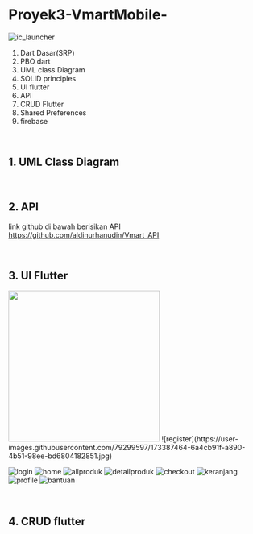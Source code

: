 # Proyek3-VmartMobile-
![ic_launcher](https://user-images.githubusercontent.com/79299597/173383853-404d69b0-1fbd-43f5-a0ff-e001991d294d.png)


<ol>
  <li>Dart Dasar(SRP)</li>
  <li>PBO dart</li>
  <li>UML class Diagram</li>
  <li>SOLID principles</li>
  <li>UI flutter</li>
  <li>API</li>
  <li>CRUD Flutter</li>
  <li>Shared Preferences</li>
  <li>firebase</li>
</ol>
<br>

## 1. UML Class Diagram



<br>

## 2. API
link github di bawah berisikan API
<br>
https://github.com/aldinurhanudin/Vmart_API


<br>

## 3. UI Flutter
<img src="https://github.com/aldinurhanudin/Proyek3-VmartMobile-/blob/main/Vmart/login/assets/favorite.jpg" height="300" width="300">
![register](https://user-images.githubusercontent.com/79299597/173387464-6a4cb91f-a890-4b51-98ee-bd6804182851.jpg)

![login](https://user-images.githubusercontent.com/79299597/173387175-4652d663-b6df-44d0-a66b-6840708bec4c.jpg)
![home](https://user-images.githubusercontent.com/79299597/173387331-a5831ab1-9431-49c9-b08e-60fe674310c9.jpg)
![allproduk](https://user-images.githubusercontent.com/79299597/173387386-727c2d7b-3020-4266-9d1d-d5867c84bf65.jpg)
![detailproduk](https://user-images.githubusercontent.com/79299597/173387413-8bf3fc12-f792-4ee6-8e69-474e359bba9b.jpg)
![checkout](https://user-images.githubusercontent.com/79299597/173387588-b8129ddd-5d3a-4cd0-9f6a-276d65ca1a65.jpg)
![keranjang](https://user-images.githubusercontent.com/79299597/173387607-3d73a0c3-d3ca-41d7-b1c8-e886ec27bb71.jpg)
![profile](https://user-images.githubusercontent.com/79299597/173387647-6c6c1acd-833b-47ba-ab8d-5d81a58b6080.jpg)
![bantuan](https://user-images.githubusercontent.com/79299597/173387810-0ca30c5f-59f9-48cf-abe8-07afa6ad25df.jpeg)

<br>

## 4. CRUD flutter

<br>

